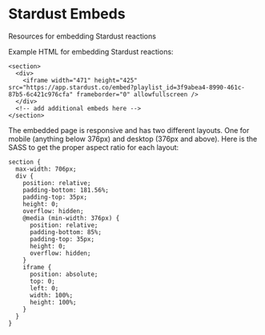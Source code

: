 # Stardust Embeds
Resources for embedding Stardust reactions

Example HTML for embedding Stardust reactions:

```
<section>
  <div>
    <iframe width="471" height="425" src="https://app.stardust.co/embed?playlist_id=3f9abea4-8990-461c-87b5-6c421c976cfa" frameborder="0" allowfullscreen />
  </div>
  <!-- add additional embeds here -->
</section>
```

The embedded page is responsive and has two different layouts. One for mobile (anything below 376px) and desktop (376px and above). Here is the SASS to get the proper aspect ratio for each layout:

```
section {
  max-width: 706px;
  div {
    position: relative;
    padding-bottom: 181.56%;
    padding-top: 35px;
    height: 0;
    overflow: hidden;
    @media (min-width: 376px) {
      position: relative;
      padding-bottom: 85%;
      padding-top: 35px;
      height: 0;
      overflow: hidden;
    }
    iframe {
      position: absolute;
      top: 0;
      left: 0;
      width: 100%;
      height: 100%;
    }
  }
}
```
